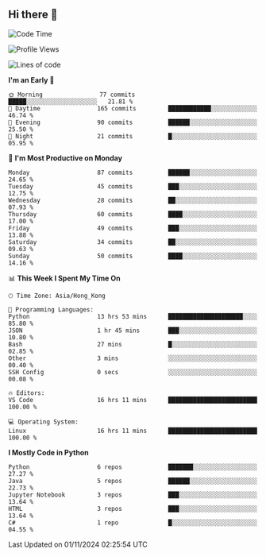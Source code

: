 ## Hi there 👋

<!--
**gessiegulugulu/gessiegulugulu** is a ✨ _special_ ✨ repository because its `README.md` (this file) appears on your GitHub profile.

Here are some ideas to get you started:

- 🔭 I’m currently working on ...
- 🌱 I’m currently learning ...
- 👯 I’m looking to collaborate on ...
- 🤔 I’m looking for help with ...
- 💬 Ask me about ...
- 📫 How to reach me: ...
- 😄 Pronouns: ...
- ⚡ Fun fact: ...
-->

<!--START_SECTION:waka-->
![Code Time](http://img.shields.io/badge/Code%20Time-126%20hrs%2053%20mins-blue)

![Profile Views](http://img.shields.io/badge/Profile%20Views-24-blue)

![Lines of code](https://img.shields.io/badge/From%20Hello%20World%20I%27ve%20Written-3.3%20million%20lines%20of%20code-blue)

**I'm an Early 🐤** 

```text
🌞 Morning                77 commits          █████░░░░░░░░░░░░░░░░░░░░   21.81 % 
🌆 Daytime                165 commits         ████████████░░░░░░░░░░░░░   46.74 % 
🌃 Evening                90 commits          ██████░░░░░░░░░░░░░░░░░░░   25.50 % 
🌙 Night                  21 commits          █░░░░░░░░░░░░░░░░░░░░░░░░   05.95 % 
```
📅 **I'm Most Productive on Monday** 

```text
Monday                   87 commits          ██████░░░░░░░░░░░░░░░░░░░   24.65 % 
Tuesday                  45 commits          ███░░░░░░░░░░░░░░░░░░░░░░   12.75 % 
Wednesday                28 commits          ██░░░░░░░░░░░░░░░░░░░░░░░   07.93 % 
Thursday                 60 commits          ████░░░░░░░░░░░░░░░░░░░░░   17.00 % 
Friday                   49 commits          ███░░░░░░░░░░░░░░░░░░░░░░   13.88 % 
Saturday                 34 commits          ██░░░░░░░░░░░░░░░░░░░░░░░   09.63 % 
Sunday                   50 commits          ████░░░░░░░░░░░░░░░░░░░░░   14.16 % 
```


📊 **This Week I Spent My Time On** 

```text
🕑︎ Time Zone: Asia/Hong_Kong

💬 Programming Languages: 
Python                   13 hrs 53 mins      █████████████████████░░░░   85.80 % 
JSON                     1 hr 45 mins        ███░░░░░░░░░░░░░░░░░░░░░░   10.80 % 
Bash                     27 mins             █░░░░░░░░░░░░░░░░░░░░░░░░   02.85 % 
Other                    3 mins              ░░░░░░░░░░░░░░░░░░░░░░░░░   00.40 % 
SSH Config               0 secs              ░░░░░░░░░░░░░░░░░░░░░░░░░   00.08 % 

🔥 Editors: 
VS Code                  16 hrs 11 mins      █████████████████████████   100.00 % 

💻 Operating System: 
Linux                    16 hrs 11 mins      █████████████████████████   100.00 % 
```

**I Mostly Code in Python** 

```text
Python                   6 repos             ███████░░░░░░░░░░░░░░░░░░   27.27 % 
Java                     5 repos             ██████░░░░░░░░░░░░░░░░░░░   22.73 % 
Jupyter Notebook         3 repos             ███░░░░░░░░░░░░░░░░░░░░░░   13.64 % 
HTML                     3 repos             ███░░░░░░░░░░░░░░░░░░░░░░   13.64 % 
C#                       1 repo              █░░░░░░░░░░░░░░░░░░░░░░░░   04.55 % 
```




 Last Updated on 01/11/2024 02:25:54 UTC
<!--END_SECTION:waka-->
